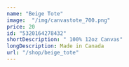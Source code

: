 ```yaml
---
name: "Beige Tote"
image:  "/img/canvastote_700.png"
price: 20
id: "5320164278432"
shortDescription: " 100% 12oz Canvas"
longDescription: Made in Canada
url: "/shop/beige_tote"
---
```


